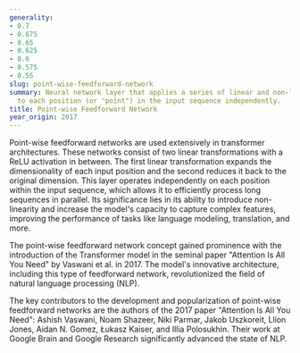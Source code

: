 ```yaml
---
generality:
- 0.7
- 0.675
- 0.65
- 0.625
- 0.6
- 0.575
- 0.55
slug: point-wise-feedforward-network
summary: Neural network layer that applies a series of linear and non-linear transformations
  to each position (or "point") in the input sequence independently.
title: Point-wise Feedforward Network
year_origin: 2017
---
```


Point-wise feedforward networks are used extensively in transformer architectures. These networks consist of two linear transformations with a ReLU activation in between. The first linear transformation expands the dimensionality of each input position and the second reduces it back to the original dimension. This layer operates independently on each position within the input sequence, which allows it to efficiently process long sequences in parallel. Its significance lies in its ability to introduce non-linearity and increase the model's capacity to capture complex features, improving the performance of tasks like language modeling, translation, and more.

The point-wise feedforward network concept gained prominence with the introduction of the Transformer model in the seminal paper "Attention Is All You Need" by Vaswani et al. in 2017. The model's innovative architecture, including this type of feedforward network, revolutionized the field of natural language processing (NLP).

The key contributors to the development and popularization of point-wise feedforward networks are the authors of the 2017 paper "Attention Is All You Need": Ashish Vaswani, Noam Shazeer, Niki Parmar, Jakob Uszkoreit, Llion Jones, Aidan N. Gomez, Łukasz Kaiser, and Illia Polosukhin. Their work at Google Brain and Google Research significantly advanced the state of NLP.
